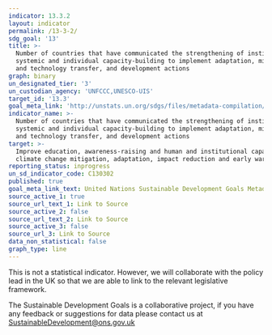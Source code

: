 ```yaml
---
indicator: 13.3.2
layout: indicator
permalink: /13-3-2/
sdg_goal: '13'
title: >-
  Number of countries that have communicated the strengthening of institutional,
  systemic and individual capacity-building to implement adaptation, mitigation
  and technology transfer, and development actions
graph: binary
un_designated_tier: '3'
un_custodian_agency: 'UNFCCC,UNESCO-UIS'
target_id: '13.3'
goal_meta_link: 'http://unstats.un.org/sdgs/files/metadata-compilation/Metadata-Goal-13.pdf'
indicator_name: >-
  Number of countries that have communicated the strengthening of institutional,
  systemic and individual capacity-building to implement adaptation, mitigation
  and technology transfer, and development actions
target: >-
  Improve education, awareness-raising and human and institutional capacity on
  climate change mitigation, adaptation, impact reduction and early warning
reporting_status: inprogress
un_sd_indicator_code: C130302
published: true
goal_meta_link_text: United Nations Sustainable Development Goals Metadata (pdf 759kB)
source_active_1: true
source_url_text_1: Link to Source
source_active_2: false
source_url_text_2: Link to Source
source_active_3: false
source_url_3: Link to Source
data_non_statistical: false
graph_type: line
---
```


This is not a statistical indicator. However, we will collaborate with the policy lead in the UK so that we are able to link to the relevant legislative framework.

The Sustainable Development Goals is a collaborative project, if you have any feedback or suggestions for data please contact us at <SustainableDevelopment@ons.gov.uk>
